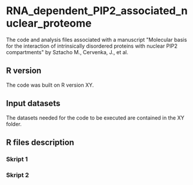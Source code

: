 # RNA_dependent_PIP2_associated_nuclear_proteome
The code and analysis files associated with a manuscript "Molecular basis for the interaction of intrinsically disordered proteins with nuclear PIP2 compartments" by Sztacho M., Cervenka, J., et al. 

## R version
The code was built on R version XY. 

## Input datasets
The datasets needed for the code to be executed are contained in the XY folder. 

## R files description 

### Skript 1
### Skript 2
